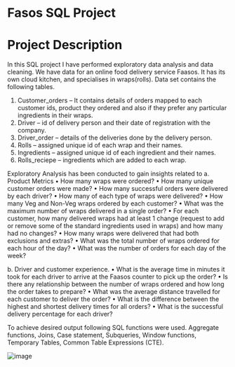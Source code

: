 # Fasos SQL Project

# Project Description       

In this SQL project I have performed exploratory data analysis and data cleaning. We have data for an online food delivery service Faasos. 
It has its own cloud kitchen, and specialises in wraps(rolls). Data set contains the following tables.

1.	Customer_orders – It contains details of orders mapped to each customer ids, product they ordered and also if they prefer any particular ingredients in their wraps.
2.	Driver – id of delivery person and their date of registration with the company.
3.	Driver_order – details of the deliveries done by the delivery person.
4.	Rolls – assigned unique id of each wrap and their names.
5.	Ingredients – assigned unique id of each ingredient and their names.
6.	Rolls_reciepe – ingredients which are added to each wrap.

Exploratory Analysis has been conducted to gain insights related to 
a.	Product Metrics 
•	How many wraps were ordered?
•	How many unique customer orders were made?
•	How many successful orders were delivered by each driver?
•	How many of each type of wraps were delivered?
•	How many Veg and Non-Veg wraps ordered by each customer?
•	What was the maximum number of wraps delivered in a single order?
•	For each customer, how many delivered wraps had at least 1 change (request to add or remove some of the standard ingredients used in wraps) and how many had no changes?
•	How many wraps were delivered that had both exclusions and extras?
•	What was the total number of wraps ordered for each hour of the day?
•	What was the number of orders for each day of the week?

b.	Driver and customer experience. 
•	What is the average time in minutes it took for each driver to arrive at the Faasos counter to pick up the order?
•	Is there any relationship between the number of wraps ordered and how long the order takes to prepare?
•	What was the average distance travelled for each customer to deliver the order?
•	What is the difference between the highest and shortest delivery times for all orders?
•	What is the successful delivery percentage for each driver?

To achieve desired output following SQL functions were used.
Aggregate functions, Joins, Case statement, Subqueries, Window functions, Temporary Tables, Common Table Expressions (CTE).

![image](https://user-images.githubusercontent.com/119819006/223259032-dedb9f23-ec30-48d4-aa42-26f639f33af4.png)
